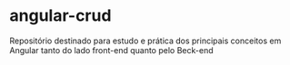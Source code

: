 # angular-crud
Repositório destinado para estudo e prática dos principais conceitos em Angular tanto do lado front-end quanto pelo Beck-end
